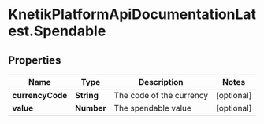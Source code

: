 # KnetikPlatformApiDocumentationLatest.Spendable

## Properties
Name | Type | Description | Notes
------------ | ------------- | ------------- | -------------
**currencyCode** | **String** | The code of the currency | [optional] 
**value** | **Number** | The spendable value | [optional] 


